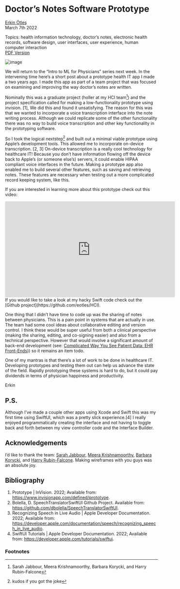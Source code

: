 # Doctor’s Notes Software Prototype
[Erkin Ötleş](https://eotles.github.io) <br />
March 7th 2022

Topics: health information technology, doctor’s notes, electronic health records, software design, user interfaces, user experience, human computer interaction <br />
[PDF Version](doctors_notes_software_prototype.pdf)

![image](https://user-images.githubusercontent.com/6284187/157065025-c146a4e1-cd7e-4410-bb2e-8378ef2cd438.png)

We will return to the “Intro to ML for Physicians” series next week. In the intervening time here’s a short post about a prototype health IT app I made a two years ago. I made this app as part of a team project that was focused on examining and improving the way doctor’s notes are written.

Nominally this was a graduate project (holler at my HCI team[^1]) and the project specification called for making a low-functionality prototype using invision. [1], We did this and found it unsatisfying. The reason for this was that we wanted to incorporate a voice transcription interface into the note writing process. Although we could replicate some of the other functionality there was no way to build voice transcription and other key functionality in the prototyping software.

So I took the logical nextstep[^2] and built out a minimal viable prototype using Apple’s development tools. This allowed me to incorporate on-device transcription. [2, 3] On-device transcription is a really cool technology for healthcare IT! Because you don’t have information flowing off the device back to Apple’s (or someone else’s) servers, it could enable HIPAA compliant voice interfaces in the future. Making a prototype app also enabled me to build several other features, such as saving and retrieving notes. These features are necessary when testing out a more complicated record keeping system, like this.

If you are interested in learning more about this prototype check out this video:
<iframe width="560" height="315" src="https://www.youtube.com/embed/8buGn8nIWS4" title="YouTube video player" frameborder="0" allow="accelerometer; autoplay; clipboard-write; encrypted-media; gyroscope; picture-in-picture" allowfullscreen></iframe>
If you would like to take a look at my hacky Swift code check out the [Github project](https://github.com/eotles/HCI). <br />

One thing that I didn’t have time to code up was the sharing of notes between physicians. This is a pain point in systems that are actually in use. The team had some cool ideas about collaborative editing and version control. I think these would be super useful from both a clinical perspective (making the sharing, editing, and co-signing easier) and also from a technical perspective. However that would involve a significant amount of back-end development (see: [Complicated Way You See Patient Data: EHR Front-Ends](https://eotles.github.io/blog/posts/20220206_ehr_front_ends/))) so it remains an item todo.

One of my mantras is that there’s a lot of work to be done in healthcare IT. Developing prototypes and testing them out can help us advance the state of the field. Rapidly prototyping these systems is hard to do, but it could pay dividends in terms of physician happiness and productivity.

Erkin

## P.S.
Although I’ve made a couple other apps using Xcode and Swift this was my first time using SwiftUI, which was a pretty slick experience.[4] I really enjoyed programmatically creating the interface and not having to toggle back and forth between my view controller code and the Interface Builder.

## Acknowledgements
I’d like to thank the team: [Sarah Jabbour](https://sjabbour.github.io), [Meera Krishnamoorthy](http://meera.krishnamoorthy.com), [Barbara Korycki](https://www.linkedin.com/in/barbara-korycki-19568810a/), and [Harry Rubin-Falcone](https://www.linkedin.com/in/harry-rubin-falcone-a6543960/). Making wireframes with you guys was an absolute joy.

## Bibliography
1.	Prototype | InVision. 2022; Available from: https://www.invisionapp.com/defined/prototype.
2.	Bolella, D. SpeechTranslatorSwiftUI Github Project. Available from: https://github.com/dbolella/SpeechTranslatorSwiftUI.
3.	Recognizing Speech in Live Audio | Apple Developer Documentation. 2022; Available from: https://developer.apple.com/documentation/speech/recognizing_speech_in_live_audio.
4.	SwiftUI Tutorials | Apple Developer Documentation. 2022; Available from: https://developer.apple.com/tutorials/swiftui.

### Footnotes
[^1]: Sarah Jabbour, Meera Krishnamoorthy, Barbara Korycki, and Harry Rubin-Falcone
[^2]: kudos if you got the joke

